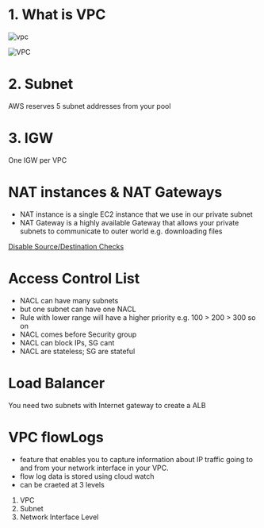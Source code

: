 

# 1. What is VPC

![vpc](https://github.com/jawad1989/aws-solution-architect/blob/master/VPC/images/2%20-%20VPC.png)

![VPC](https://github.com/jawad1989/aws-solution-architect/blob/master/VPC/images/1%20-%20what%20is%20VPC.PNG)

# 2. Subnet
 AWS reserves 5 subnet addresses from your pool
 
# 3. IGW
  One IGW per VPC

# NAT instances & NAT Gateways
 * NAT instance is a single EC2 instance that we use in our private subnet 
 * NAT Gateway is a highly available Gateway that allows your private subnets to communicate to outer world e.g. downloading files
 
 [Disable Source/Destination Checks](https://docs.aws.amazon.com/vpc/latest/userguide/VPC_NAT_Instance.html#EIP_Disable_SrcDestCheck)


# Access Control List
* NACL can have many subnets
* but one subnet can have one NACL
* Rule with lower range will have a higher priority e.g. 100 > 200 > 300 so on
* NACL comes before Security group 
* NACL can block IPs, SG cant
* NACL are stateless; SG are stateful

# Load Balancer
You need two subnets with Internet gateway to create a ALB

# VPC flowLogs
* feature that enables you to capture information about IP traffic going to and from your network interface in your VPC.
* flow log data is stored using cloud watch
* can be craeted at 3 levels
 1. VPC
 2. Subnet
 3. Network Interface Level
